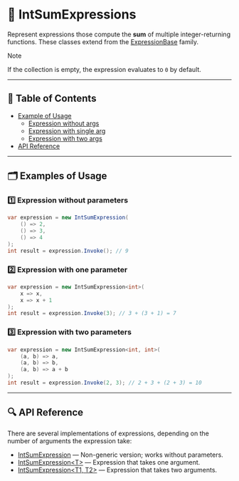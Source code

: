 # 🧩 IntSumExpressions

Represent expressions those compute the **sum** of multiple integer-returning functions. These classes extend from
the [ExpressionBase](ExpressionsBase.md) family.

> [!NOTE]
> If the collection is empty, the expression evaluates to `0` by default.

---

## 📑 Table of Contents

- [Example of Usage](#-example-of-usage)
    - [Expression without args](#ex1)
    - [Expression with single arg](#ex2)
    - [Expression with two args](#ex3)
- [API Reference](#-api-reference)

---

## 🗂 Examples of Usage

<div id="ex1"></div>

### 1️⃣ Expression without parameters

```csharp
var expression = new IntSumExpression(
    () => 2,
    () => 3,
    () => 4
);
int result = expression.Invoke(); // 9
```

<div id="ex2"></div>

### 2️⃣ Expression with one parameter

```csharp
var expression = new IntSumExpression<int>(
    x => x,
    x => x + 1
);
int result = expression.Invoke(3); // 3 + (3 + 1) = 7
```

<div id="ex3"></div>

### 3️⃣ Expression with two parameters

```csharp
var expression = new IntSumExpression<int, int>(
    (a, b) => a,
    (a, b) => b,
    (a, b) => a + b
);
int result = expression.Invoke(2, 3); // 2 + 3 + (2 + 3) = 10
```

---

## 🔍 API Reference

There are several implementations of expressions, depending on the number of arguments the expression take:

- [IntSumExpression](IntSumExpression.md) — Non-generic version; works without parameters.
- [IntSumExpression&lt;T&gt;](IntSumExpression%601.md) — Expression that takes one argument.
- [IntSumExpression&lt;T1, T2&gt;](IntSumExpression%602.md) — Expression that takes two arguments.